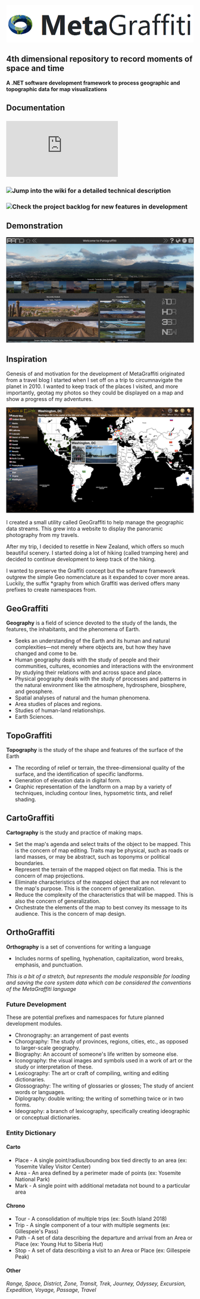 ![MetaGraffiti](https://raw.githubusercontent.com/DesignedSimplicity/MetaGraffiti/master/Documentation/MetaGraffiti.png)

## 4th dimensional repository to record moments of space and time

**A .NET software development framework to process geographic and topographic data for map visualizations**

## Documentation

### ![See an overview of the Administration Portal](https://github.com/DesignedSimplicity/MetaGraffiti/blob/master/Documentation/Admin/README.md)
### ![Jump into the wiki for a detailed technical description](https://github.com/DesignedSimplicity/MetaGraffiti/wiki)
### ![Check the project backlog for new features in development](https://github.com/DesignedSimplicity/MetaGraffiti/projects/2)

## Demonstration

[![Panograffiti Website](https://raw.githubusercontent.com/DesignedSimplicity/MetaGraffiti/master/Documentation/Panograffiti-2015.png)](https://Panograffiti.com)

## Inspiration

Genesis of and motivation for the development of MetaGraffiti originated from a travel blog I started when I set off on a trip to circumnavigate the planet in 2010.  I wanted to keep track of the places I visited, and more importantly, geotag my photos so they could be displayed on a map and show a progress of my adventures.

![KevinAndEarth.com Circa 2010](https://raw.githubusercontent.com/DesignedSimplicity/MetaGraffiti/master/Documentation/KevinAndEarth-2010.png)

I created a small utility called GeoGraffiti to help manage the geographic data streams.  This grew into a website to display the panoramic photography from my travels.

After my trip, I decided to resettle in New Zealand, which offers so much beautiful scenery.  I started doing a lot of hiking (called tramping here) and decided to continue development to keep track of the hiking.

I wanted to preserve the Graffiti concept but the software framework outgrew the simple Geo nomenclature as it expanded to cover more areas.  Luckily, the suffix *graphy from which Graffiti was derived offers many prefixes to create namespaces from.

## GeoGraffiti
**Geography** is a field of science devoted to the study of the lands, the features, the inhabitants, and the phenomena of Earth.
* Seeks an understanding of the Earth and its human and natural complexities—not merely where objects are, but how they have changed and come to be.
* Human geography deals with the study of people and their communities, cultures, economies and interactions with the environment by studying their relations with and across space and place.
* Physical geography deals with the study of processes and patterns in the natural environment like the atmosphere, hydrosphere, biosphere, and geosphere.
* Spatial analyses of natural and the human phenomena.
* Area studies of places and regions.
* Studies of human-land relationships.
* Earth Sciences.

## TopoGraffiti
**Topography** is the study of the shape and features of the surface of the Earth
* The recording of relief or terrain, the three-dimensional quality of the surface, and the identification of specific landforms. 
* Generation of elevation data in digital form. 
* Graphic representation of the landform on a map by a variety of techniques, including contour lines, hypsometric tints, and relief shading.

## CartoGraffiti
**Cartography** is the study and practice of making maps. 
* Set the map's agenda and select traits of the object to be mapped. This is the concern of map editing. Traits may be physical, such as roads or land masses, or may be abstract, such as toponyms or political boundaries.
* Represent the terrain of the mapped object on flat media. This is the concern of map projections.
* Eliminate characteristics of the mapped object that are not relevant to the map's purpose. This is the concern of generalization.
* Reduce the complexity of the characteristics that will be mapped. This is also the concern of generalization.
* Orchestrate the elements of the map to best convey its message to its audience. This is the concern of map design.

## OrthoGraffiti
**Orthography** is a set of conventions for writing a language
* Includes norms of spelling, hyphenation, capitalization, word breaks, emphasis, and punctuation.

_This is a bit of a stretch, but represents the module responsible for loading and saving the core system data which can be considered the conventions of the MetaGraffiti language_

### Future Development

These are potential prefixes and namespaces for future planned development modules.

* Chronography: an arrangement of past events
* Chorography: The study of provinces, regions, cities, etc., as opposed to larger-scale geography.
* Biography: An account of someone's life written by someone else.
* Iconography: the visual images and symbols used in a work of art or the study or interpretation of these.
* Lexicography: The art or craft of compiling, writing and editing dictionaries.
* Glossography: The writing of glossaries or glosses; The study of ancient words or languages.
* Diplography: double writing; the writing of something twice or in two forms.
* Ideography: a branch of lexicography, specifically creating ideographic or conceptual dictionaries.

### Entity Dictionary

#### Carto

* Place - A single point/radius/bounding box tied directly to an area (ex: Yosemite Valley Visitor Center)
* Area - An area defined by a perimeter made of points (ex: Yosemite National Park)
* Mark - A single point with additional metadata not bound to a particular area

#### Chrono

* Tour - A consolidation of multiple trips (ex: South Island 2018)
* Trip - A single component of a tour with multiple segments (ex: Gillespeie's Pass)
* Path - A set of data describing the departure and arrival from an Area or Place (ex: Young Hut to Siberia Hut)
* Stop - A set of data describing a visit to an Area or Place (ex: Gillespeie Peak)

#### Other
_Range, Space, District, Zone, Transit, Trek, Journey, Odyssey, Excursion, Expedition, Voyage, Passage, Travel_

